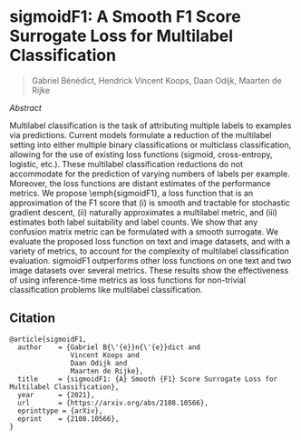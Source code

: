 # sigmoidF1: A Smooth F1 Score Surrogate Loss for Multilabel Classification

> Gabriel Bénédict, Hendrick Vincent Koops, Daan Odijk, Maarten de Rijke

*Abstract*

Multilabel classification is the task of attributing multiple labels to examples via predictions. 
Current models formulate a reduction of the multilabel setting into either multiple binary classifications or multiclass classification, allowing for the use of existing loss functions (sigmoid, cross-entropy, logistic, etc.). 
These multilabel classification reductions do not accommodate for the prediction of varying numbers of labels per example. Moreover, the loss functions are distant estimates of the performance metrics. 
We propose \emph{sigmoidF1}, a loss function that is an approximation of the F1 score that (i) is smooth and tractable for stochastic gradient descent, (ii) naturally approximates a multilabel metric, and (iii) estimates both label suitability and label counts. 
We show that any confusion matrix metric can be formulated with a smooth surrogate. 
We evaluate the proposed loss function on text and image datasets, and with a variety of metrics, to account for the complexity of multilabel classification evaluation. 
sigmoidF1 outperforms other loss functions on one text and two image datasets over several metrics. 
These results show the effectiveness of using inference-time metrics as loss functions for non-trivial classification problems like multilabel classification. 

## Citation

```
@article{sigmoidF1,
  author    = {Gabriel B{\'{e}}n{\'{e}}dict and
               Vincent Koops and
               Daan Odijk and
               Maarten de Rijke},
  title     = {sigmoidF1: {A} Smooth {F1} Score Surrogate Loss for Multilabel Classification},
  year      = {2021},
  url       = {https://arxiv.org/abs/2108.10566},
  eprinttype = {arXiv},
  eprint    = {2108.10566},
}
```
